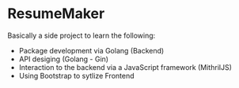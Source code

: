 # ResumeMaker

Basically a side project to learn the following:

- Package development via Golang (Backend)
- API desiging (Golang - Gin)
- Interaction to the backend via a JavaScript framework (MithrilJS)
- Using Bootstrap to sytlize Frontend
